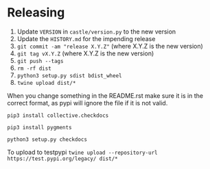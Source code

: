 Releasing
=========

1. Update `VERSION` in `castle/version.py` to the new version
2. Update the `HISTORY.md` for the impending release
3. `git commit -am "release X.Y.Z"` (where X.Y.Z is the new version)
4. `git tag vX.Y.Z` (where X.Y.Z is the new version)
5. `git push --tags`
6. `rm -rf dist`
7. `python3 setup.py sdist bdist_wheel`
8. `twine upload dist/*`


When you change something in the README.rst make sure it is in the correct format, as pypi
will ignore the file if it is not valid.

`pip3 install collective.checkdocs`

`pip3 install pygments`

`python3 setup.py checkdocs`

To upload to testpypi `twine upload --repository-url https://test.pypi.org/legacy/ dist/*`
